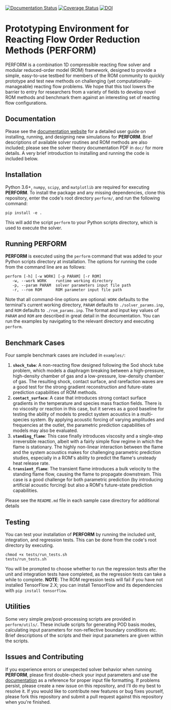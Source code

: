 [![Documentation Status](https://readthedocs.org/projects/perform/badge/?version=latest)](https://perform.readthedocs.io/en/latest/?badge=latest)
[![Coverage Status](https://coveralls.io/repos/github/cwentland0/perform/badge.svg?branch=main)](https://coveralls.io/github/cwentland0/perform?branch=main)
[![DOI](https://zenodo.org/badge/281845135.svg)](https://zenodo.org/badge/latestdoi/281845135)



# **Prototyping Environment for Reacting Flow Order Reduction Methods (PERFORM)**

PERFORM is a combination 1D compressible reacting flow solver and modular reduced-order model (ROM) framework, designed to provide a simple, easy-to-use testbed for members of the ROM community to quickly prototype and test new methods on challenging (yet computationally-manageable) reacting flow problems. We hope that this tool lowers the barrier to entry for researchers from a variety of fields to develop novel ROM methods and benchmark them against an interesting set of reacting flow configurations.

## Documentation

Please see the [documentation website](https://perform.readthedocs.io) for a detailed user guide on installing, running, and designing new simulations for **PERFORM**. Brief descriptions of available solver routines and ROM methods are also included; please see the solver theory documentation PDF in `doc/` for more details. A very brief introduction to installing and running the code is included below.

## Installation

Python 3.6+, `numpy`, `scipy`, and `matplotlib` are required for executing **PERFORM**. To install the package and any missing dependencies, clone this repository, enter the code's root directory `perform/`, and run the following command:

```
pip install -e .
```

This will add the script `perform` to your Python scripts directory, which is used to execute the solver.

## Running **PERFORM**

**PERFORM** is executed using the `perform` command that was added to your Python scripts directory at installation. The options for running the code from the command line are as follows:

```
perform [-h] [-w WORK] [-p PARAM] [-r ROM]
   -w, --work WORK    runtime working directory
   -p, --param PARAM  solver parameters input file path
   -r, --rom ROM      ROM parameter input file path
```
Note that all command-line options are optional: `WORK` defaults to the terminal's current working directory, `PARAM` defaults to `./solver_params.inp`, and `ROM` defaults to `./rom_params.inp`. The format and input key values of `PARAM` and `ROM` are described in great detail in the documentation. You can run the examples by navigating to the relevant directory and executing `perform`.

## Benchmark Cases

Four sample benchmark cases are included in `examples/`:

1. **`shock_tube`**: A non-reacting flow designed following the Sod shock tube problem, which models a diaphragm breaking between a high-pressure, high-density chamber of gas and a low-pressure, low-density chamber of gas. The resulting shock, contact surface, and rarefaction waves are a good test for the strong gradient reconstruction and future-state prediction capabilities of ROM methods.
2. **`contact_surface`**: A case that introduces strong contact surface gradients in the temperature and species mass fraction fields. There is no viscosity or reaction in this case, but it serves as a good baseline for testing the ability of models to predict system acoustics in a multi-species system. By applying acoustic forcing of varying amplitudes and frequencies at the outlet, the parametric prediction capabilities of models may also be evaluated.
3. **`standing_flame`**: This case finally introduces viscosity and a single-step irreversible reaction, albeit with a fairly simple flow regime in which the flame is stationary. The highly non-linear interaction between the flame and the system acoustics makes for challenging parametric prediction studies, especially in a ROM's ability to predict the flame's unsteady heat release rate.
4. **`transient_flame`**: The transient flame introduces a bulk velocity to the standing flame flow, causing the flame to propagate downstream. This case is a good challenge for both parametric prediction (by introducing artificial acoustic forcing) but also a ROM's future-state prediction capabilities.

Please see the `README.md` file in each sample case directory for additional details

## Testing

You can test your installation of **PERFORM** by running the included unit, integration, and regression tests. This can be done from the code's root directory by executing.

```
chmod +x tests/run_tests.sh
tests/run_tests.sh
```
You will be prompted to choose whether to run the regression tests after the unit and integration tests have completed, as the regression tests can take a while to complete. **NOTE**: The ROM regression tests will fail if you have not installed TensorFlow 2.X; you can install TensorFlow and its dependencies with `pip install tensorflow`.

## Utilities

Some very simple pre/post-processing scripts are provided in `perform/utils/`. These include scripts for generating POD basis modes, calculating input parameters for non-reflective boundary conditions etc. Brief descriptions of the scripts and their input parameters are given within the scripts.

## Issues and Contributing

If you experience errors or unexpected solver behavior when running **PERFORM**, please first double-check your input parameters and use the [documentation](https://perform.readthedocs.io) as a reference for proper input file formatting. If problems persist, please create a new issue on this repository, and I’ll do my best to resolve it. If you would like to contribute new features or bug fixes yourself, please fork this repository and submit a pull request against this repository when you're finished.

